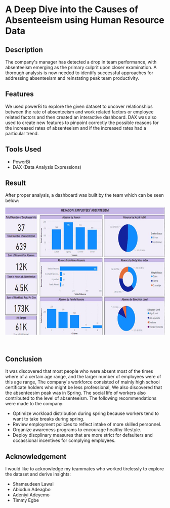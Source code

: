 # A Deep Dive into the Causes of Absenteeism using Human Resource Data

## Description 

The company's manager has detected a drop in team performance, with absenteeism emerging as the primary culprit upon closer examination. A thorough analysis is now needed to identify successful approaches for addressing absenteeism and reinstating peak team productivity.

## Features 

We used powerBi to explore the given dataset to uncover relationships between the rate of absenteeism and work related factors or employee related factors and then created an interactive dashboard. DAX was also used to create new features to pinpoint correctly the possible reasons for the increased rates of absenteeism and if the increased rates had a particular trend. <br> 

## Tools Used

* PowerBi
* DAX (Data Analysis Expressions)

## Result 

After proper analysis, a dashboard was built by the team which can be seen below: 

<p align = 'center'> 
<img width='700' height='400' src = 'https://github.com/OnyekaEkesi/Pics_for_github_project_readme/blob/main/hr_absenteeism/absenteeism1.jpg?raw=true'>
</p>  <br> 

## Conclusion

It was discovered that most people who were absent most of the times where of a certain age range, and the larger number of employees were of this age range, The company's workforce consisted of mainly high school certificate holders who might be less professional, We also discovered that the absenteesim peak was in Spring. The social life of workers also contributed to the level of absenteeism. The following recommendations were made to the company:

* Optimize workload distribution during spring because workers tend to want to take breaks during spring.
* Review employment policies to reflect intake of more skilled personnel. 
* Organize awareness programs to encourage healthy lifestyle.
* Deploy discplinary measures that are more strict for defaulters and occassional incentives for complying employees. <br> 

## Acknowledgement 

I would like to acknowledge my teammates who worked tirelessly to explore the dataset and derive insights:

* Shamsudeen Lawal
* Abiodun Adeagbo
* Adeniyi Adeyemo
* Timmy Egbe
